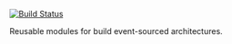 [![Build Status](https://img.shields.io/travis/function61/eventkit.svg?style=for-the-badge)](https://travis-ci.org/function61/eventkit)

Reusable modules for build event-sourced architectures.
